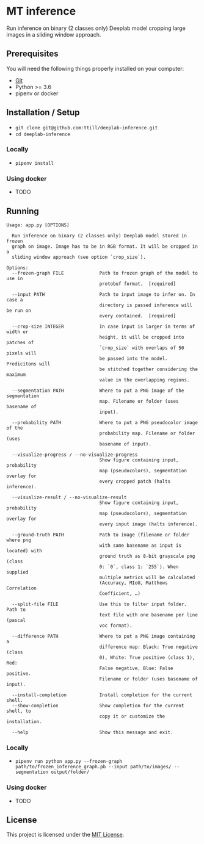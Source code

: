 # MT inference

Run inference on binary (2 classes only) Deeplab model cropping large images in a sliding window approach.

## Prerequisites

You will need the following things properly installed on your computer:
* [Git](https://git-scm.com/)
* Python >= 3.6
* pipenv or docker

## Installation / Setup

* `git clone git@github.com:ttill/deeplab-inference.git`
* `cd deeplab-inference`

### Locally

* `pipenv install`

### Using docker

* TODO


## Running

```
Usage: app.py [OPTIONS]

  Run inference on binary (2 classes only) Deeplab model stored in frozen
  graph on image. Image has to be in RGB format. It will be cropped in a
  sliding window approach (see option `crop_size`).

Options:
  --frozen-graph FILE             Path to frozen graph of the model to use in
                                  protobuf format.  [required]

  --input PATH                    Path to input image to infer on. In case a
                                  directory is passed inference will be run on
                                  every contained.  [required]

  --crop-size INTEGER             In case input is larger in terms of width or
                                  height, it will be cropped into patches of
                                  `crop_size` with overlaps of 50 pixels will
                                  be passed into the model. Predicitons will
                                  be stitched together considering the maximum
                                  value in the overlapping regions.

  --segmentation PATH             Where to put a PNG image of the segmentation
                                  map. Filename or folder (uses basename of
                                  input).

  --probability PATH              Where to put a PNG pseudocolor image of the
                                  probability map. Filename or folder (uses
                                  basename of input).

  --visualize-progress / --no-visualize-progress
                                  Show figure containing input, probability
                                  map (pseudocolors), segmentation overlay for
                                  every cropped patch (halts inference).

  --visualize-result / --no-visualize-result
                                  Show figure containing input, probability
                                  map (pseudocolors), segmentation overlay for
                                  every input image (halts inference).

  --ground-truth PATH             Path to image (filename or folder where png
                                  with same basename as input is located) with
                                  ground truth as 8-bit grayscale png (class
                                  0: `0`, class 1: `255`). When supplied
                                  multiple metrics will be calculated
                                  (Accuracy, MIoU, Matthews Correlation
                                  Coefficient, …)

  --split-file FILE               Use this to filter input folder. Path to
                                  text file with one basename per line (pascal
                                  voc format).

  --difference PATH               Where to put a PNG image containing a
                                  difference map: Black: True negative (class
                                  0), White: True positive (class 1), Red:
                                  False negative, Blue: False positive.
                                  Filename or folder (uses basename of input).

  --install-completion            Install completion for the current shell.
  --show-completion               Show completion for the current shell, to
                                  copy it or customize the installation.

  --help                          Show this message and exit.
```

### Locally

* `pipenv run python app.py --frozen-graph path/to/frozen_inference_graph.pb --input path/to/images/ --segmentation output/folder/`


### Using docker

* TODO

## License

This project is licensed under the [MIT License](LICENSE).
